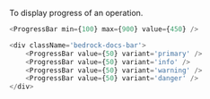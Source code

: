 To display progress of an operation.

```js
<ProgressBar min={100} max={900} value={450} />
```

```js
<div className='bedrock-docs-bar'>
    <ProgressBar value={50} variant='primary' />
    <ProgressBar value={50} variant='info' />
    <ProgressBar value={50} variant='warning' />
    <ProgressBar value={50} variant='danger' />
</div>
```
